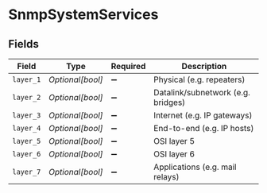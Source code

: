 # SnmpSystemServices


## Fields

| Field                              | Type                               | Required                           | Description                        |
| ---------------------------------- | ---------------------------------- | ---------------------------------- | ---------------------------------- |
| `layer_1`                          | *Optional[bool]*                   | :heavy_minus_sign:                 | Physical (e.g. repeaters)          |
| `layer_2`                          | *Optional[bool]*                   | :heavy_minus_sign:                 | Datalink/subnetwork (e.g. bridges) |
| `layer_3`                          | *Optional[bool]*                   | :heavy_minus_sign:                 | Internet (e.g. IP gateways)        |
| `layer_4`                          | *Optional[bool]*                   | :heavy_minus_sign:                 | End-to-end (e.g. IP hosts)         |
| `layer_5`                          | *Optional[bool]*                   | :heavy_minus_sign:                 | OSI layer 5                        |
| `layer_6`                          | *Optional[bool]*                   | :heavy_minus_sign:                 | OSI layer 6                        |
| `layer_7`                          | *Optional[bool]*                   | :heavy_minus_sign:                 | Applications (e.g. mail relays)    |